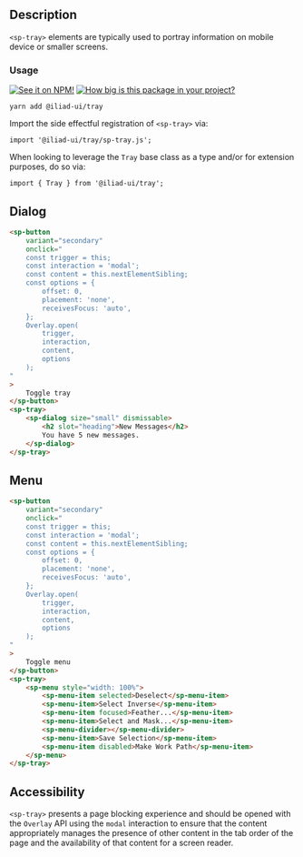 ## Description

`<sp-tray>` elements are typically used to portray information on mobile device or smaller screens.

### Usage

[![See it on NPM!](https://img.shields.io/npm/v/@iliad-ui/tray?style=for-the-badge)](https://www.npmjs.com/package/@iliad-ui/tray)
[![How big is this package in your project?](https://img.shields.io/bundlephobia/minzip/@iliad-ui/tray?style=for-the-badge)](https://bundlephobia.com/result?p=@iliad-ui/tray)

```
yarn add @iliad-ui/tray
```

Import the side effectful registration of `<sp-tray>` via:

```
import '@iliad-ui/tray/sp-tray.js';
```

When looking to leverage the `Tray` base class as a type and/or for extension purposes, do so via:

```
import { Tray } from '@iliad-ui/tray';
```

## Dialog

```html
<sp-button
    variant="secondary"
    onclick="
    const trigger = this;
    const interaction = 'modal';
    const content = this.nextElementSibling;
    const options = {
        offset: 0,
        placement: 'none',
        receivesFocus: 'auto',
    };
    Overlay.open(
        trigger, 
        interaction,
        content,
        options
    );
"
>
    Toggle tray
</sp-button>
<sp-tray>
    <sp-dialog size="small" dismissable>
        <h2 slot="heading">New Messages</h2>
        You have 5 new messages.
    </sp-dialog>
</sp-tray>
```

## Menu

```html
<sp-button
    variant="secondary"
    onclick="
    const trigger = this;
    const interaction = 'modal';
    const content = this.nextElementSibling;
    const options = {
        offset: 0,
        placement: 'none',
        receivesFocus: 'auto',
    };
    Overlay.open(
        trigger, 
        interaction,
        content,
        options
    );
"
>
    Toggle menu
</sp-button>
<sp-tray>
    <sp-menu style="width: 100%">
        <sp-menu-item selected>Deselect</sp-menu-item>
        <sp-menu-item>Select Inverse</sp-menu-item>
        <sp-menu-item focused>Feather...</sp-menu-item>
        <sp-menu-item>Select and Mask...</sp-menu-item>
        <sp-menu-divider></sp-menu-divider>
        <sp-menu-item>Save Selection</sp-menu-item>
        <sp-menu-item disabled>Make Work Path</sp-menu-item>
    </sp-menu>
</sp-tray>
```

## Accessibility

`<sp-tray>` presents a page blocking experience and should be opened with the `Overlay` API using the `modal` interaction to ensure that the content appropriately manages the presence of other content in the tab order of the page and the availability of that content for a screen reader.
